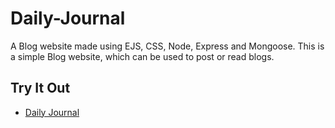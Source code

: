 # Daily-Journal
A Blog website made using EJS, CSS, Node, Express and Mongoose. This is a simple Blog website, which can be used to post or read blogs.

## Try It Out
- [Daily Journal](https://daily-journal-1p1q.onrender.com/)
